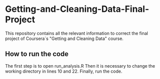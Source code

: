 # Getting-and-Cleaning-Data-Final-Project
This repository contains all the relevant information to correct the final project of Coursera´s "Getting and Cleaning Data" course.

## How to run the code
The first step is to open run_analysis.R
Then it is necessary to change the working directory in lines 10 and 22.
Finally, run the code.
